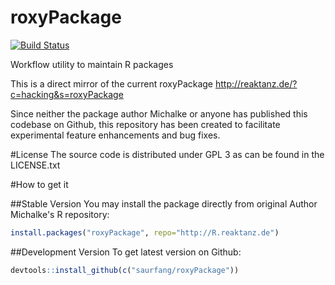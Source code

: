 roxyPackage
===========

[![Build Status](https://travis-ci.org/saurfang/roxyPackage.svg?branch=master)](https://travis-ci.org/saurfang/roxyPackage)

Workflow utility to maintain R packages

This is a direct mirror of the current roxyPackage http://reaktanz.de/?c=hacking&s=roxyPackage

Since neither the package author Michalke or anyone has published this codebase on Github, this repository has been created to facilitate experimental feature enhancements and bug fixes.


#License
The source code is distributed under GPL 3 as can be found in the LICENSE.txt


#How to get it

##Stable Version
You may install the package directly from original Author Michalke's R repository:
```R
install.packages("roxyPackage", repo="http://R.reaktanz.de")
```

##Development Version
To get latest version on Github:
```R
devtools::install_github(c("saurfang/roxyPackage"))
```
